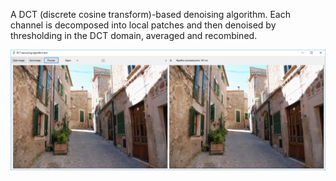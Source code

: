 ﻿A DCT (discrete cosine transform)-based denoising algorithm. Each channel is decomposed into local patches and then denoised by thresholding in the DCT domain, averaged and recombined.

![](screenshot.png)